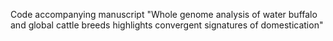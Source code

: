 
Code accompanying manuscript "Whole genome analysis of water buffalo and global cattle breeds highlights convergent signatures of domestication"
